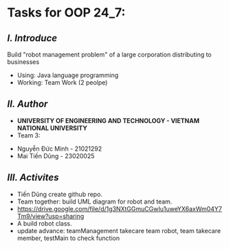 # Tasks for OOP 24_7:
## ***I. Introduce***
Build "robot management problem" of a large corporation distributing to businesses
+ Using: Java language programming
+ Working: Team Work (2 peolpe)
## ***II. Author***
+ **UNIVERSITY OF ENGINEERING AND TECHNOLOGY - VIETNAM NATIONAL UNIVERSITY**
+ Team 3:
- Nguyễn Đức Minh - 21021292
- Mai Tiến Dũng - 23020025

## ***III. Activites***
- Tiến Dũng create github repo.
- Team together: build UML diagram for robot and team.
- https://drive.google.com/file/d/1g3NXtGGmuCGwIu1uweYX6axWm04Y7Tm9/view?usp=sharing
- A build robot class.
- update advance: teamManagement takecare team robot, team takecare member, testMain to check function
